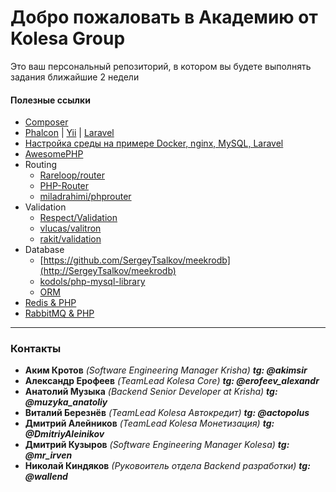 # Добро пожаловать в Академию от Kolesa Group

Это ваш персональный репозиторий, в котором вы будете выполнять задания ближайшие 2 недели

#### Полезные ссылки
* [Composer](https://getcomposer.org/doc/00-intro.md)
* [Phalcon](https://phalcon.io/en-us) | [Yii](https://www.yiiframework.com/) | [Laravel](https://laravel.com/)
* [Настройка среды на примере Docker, nginx, MySQL, Laravel](https://www.digitalocean.com/community/tutorials/how-to-set-up-laravel-nginx-and-mysql-with-docker-compose-ru)
* [AwesomePHP](https://github.com/ziadoz/awesome-php)
* Routing
  * [Rareloop/router](https://github.com/Rareloop/router)
  * [PHP-Router](https://github.com/dannyvankooten/PHP-Router)
  * [miladrahimi/phprouter](https://github.com/miladrahimi/phprouter)
* Validation
  * [Respect/Validation](https://github.com/Respect/Validation)
  * [vlucas/valitron](https://github.com/vlucas/valitron)
  * [rakit/validation](https://github.com/rakit/validation)
* Database
  * [https://github.com/SergeyTsalkov/meekrodb](http://SergeyTsalkov/meekrodb)
  * [kodols/php-mysql-library](https://github.com/kodols/php-mysql-library)
  * [ORM](https://ru.wikipedia.org/wiki/%D0%A1%D0%BF%D0%B8%D1%81%D0%BE%D0%BA_ORM-%D0%B1%D0%B8%D0%B1%D0%BB%D0%B8%D0%BE%D1%82%D0%B5%D0%BA#PHP)
* [Redis & PHP](https://redislabs.com/lp/php-redis/)
* [RabbitMQ & PHP](https://www.rabbitmq.com/tutorials/tutorial-one-php.html)
---
### Контакты
* **Аким Кротов** _(Software Engineering Manager Krisha)_ ***tg: @akimsir***
* **Александр Ерофеев** _(TeamLead Kolesa Core)_ ***tg: @erofeev_alexandr***
* **Анатолий Музыка** _(Backend Senior Developer at Krisha)_ ***tg: @muzyka_anatoliy***
* **Виталий Березнёв** _(TeamLead Kolesa Автокредит)_ ***tg: @actopolus***
* **Дмитрий Алейников** _(TeamLead Kolesa Монетизация)_ ***tg: @DmitriyAleinikov***
* **Дмитрий Кузыров** _(Software Engineering Manager Kolesa)_ ***tg: @mr_irven***
* **Николай Киндяков** _(Руковоитель отдела Backend разработки)_ ***tg: @wallend***

